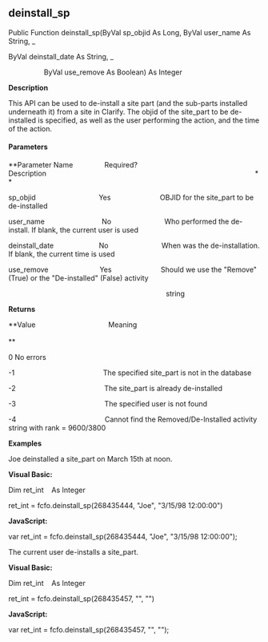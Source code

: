 deinstall_sp
------------

Public Function deinstall_sp(ByVal sp_objid As Long, ByVal user_name As String, _

ByVal deinstall_date As String, _

                  ByVal use_remove As Boolean) As Integer

**Description**

This API can be used to de-install a site part (and the sub-parts installed underneath it) from a site in Clarify. The objid of the site_part to be de-installed is specified, as well as the user performing the action, and the time of the action.

#### Parameters
**Parameter Name                Required?             Description                                                                                                          **

sp_objid                                Yes                         OBJID for the site_part to be de-installed

user_name                             No                           Who performed the de-install. If blank, the current user is used

deinstall_date                       No                           When was the de-installation. If blank, the current time is used

use_remove                          Yes                         Should we use the "Remove" (True) or the "De-installed" (False) activity

                                                                                string

**Returns**

**Value                                     Meaning                                                                                                                                               **

0 No errors

-1                                             The specified site_part is not in the database

-2                                             The site_part is already de-installed

-3                                             The specified user is not found

-4                                             Cannot find the Removed/De-Installed activity string with rank = 9600/3800

**Examples**

 Joe deinstalled a site_part on March 15th at noon.

**Visual Basic:**

Dim ret_int    As Integer

ret_int = fcfo.deinstall_sp(268435444, "Joe", "3/15/98 12:00:00")

**JavaScript:**

var ret_int = fcfo.deinstall_sp(268435444, "Joe", "3/15/98 12:00:00");

 The current user de-installs a site_part.

**Visual Basic:**

Dim ret_int    As Integer

ret_int = fcfo.deinstall_sp(268435457, "", "")

**JavaScript:**

var ret_int = fcfo.deinstall_sp(268435457, "", "");